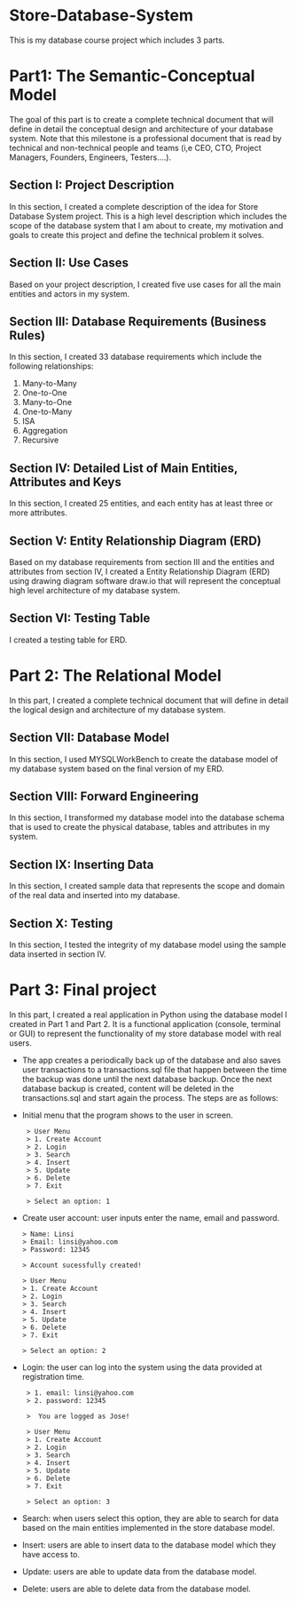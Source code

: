 # Store-Database-System
This is my database course project which includes 3 parts.

# Part1: The Semantic-Conceptual Model 

The goal of this part is to create a complete technical document that will define in detail the conceptual 
design and architecture of your database system. Note that this milestone is a professional document that is read 
by technical and non-technical people and teams (i,e CEO, CTO, Project Managers, Founders, Engineers, Testers....).

## Section I: Project Description
In this section, I created a complete description of the idea for Store Database System project. 
This is a high level description which includes the scope of the database system that I am about to create,
my motivation and goals to create this project and define the technical problem it solves. 

## Section II: Use Cases 
Based on your project description, I created five use cases for all the main entities and actors in my system.

## Section III: Database Requirements (Business Rules)

In this section, I created 33 database requirements which include the following relationships:

1. Many-to-Many
2. One-to-One
3. Many-to-One
4. One-to-Many
5. ISA
6. Aggregation 
7. Recursive

## Section IV: Detailed List of Main Entities, Attributes and Keys 
In this section, I created 25 entities, and each entity has at least three or more attributes. 

## Section V: Entity Relationship Diagram (ERD) 
Based on my database requirements from section III and the entities and attributes from section IV, I created a Entity
Relationship Diagram (ERD) using drawing diagram software draw.io that will represent the conceptual high level architecture of my database system.  


## Section VI: Testing Table 
I created a testing table for ERD.

# Part 2: The Relational Model 
In this part, I created a complete technical document that will define in detail the logical 
design and architecture of my database system.  

## Section VII: Database Model 
In this section, I used MYSQLWorkBench to create the database model of my database system based on the final version of my ERD. 

## Section VIII: Forward Engineering 
In this section, I transformed my database model into the database schema that is used to create the physical database, tables and attributes in my system.

## Section IX: Inserting Data 
In this section, I created sample data that represents the scope and domain of the real data and inserted into my database. 

## Section X: Testing 
In this section, I tested the integrity of my database model using the sample data inserted in section IV.

# Part 3: Final project

In this part, I created a real application in Python using the database model I created in Part 1 and Part 2. It is a functional application (console, terminal or GUI) to represent the functionality of my store database model with real users. 
 
 * The app creates a periodically back up of the database and also saves user transactions to a transactions.sql file that happen between the time the backup was done until the next database backup. Once the next database backup is created, content will be deleted in the transactions.sql and start again the process. The steps are as follows:

 * Initial menu that the program shows to the user in screen. 
        
        > User Menu 
        > 1. Create Account 
        > 2. Login 
        > 3. Search
        > 4. Insert 
        > 5. Update
        > 6. Delete 
        > 7. Exit
        
        > Select an option: 1

  * Create user account: user inputs enter the name, email and password.
        
        > Name: Linsi
        > Email: linsi@yahoo.com
        > Password: 12345
        
        > Account sucessfully created!
        
        > User Menu 
        > 1. Create Account 
        > 2. Login 
        > 3. Search
        > 4. Insert 
        > 5. Update
        > 6. Delete 
        > 7. Exit
        
        > Select an option: 2
 
 * Login: the user can log into the system using the data provided at registration time. 
 
        > 1. email: linsi@yahoo.com
        > 2. password: 12345
        
        >  You are logged as Jose!
        
        > User Menu 
        > 1. Create Account 
        > 2. Login 
        > 3. Search
        > 4. Insert 
        > 5. Update
        > 6. Delete 
        > 7. Exit
        
        > Select an option: 3
        
  * Search: when users select this option, they are able to search for data based on the main entities implemented in the store database model. 
              
  * Insert: users are able to insert data to the database model which they have access to. 
        
  * Update: users are able to update data from the database model. 
         
  * Delete: users are able to delete data from the database model.       

        



